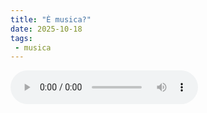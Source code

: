```yaml
---
title: "È musica?"
date: 2025-10-18
tags:
 - musica
---
```


<audio controls>
<source src="/audio/20251018091658.mp3" type="audio/mpeg">
  Il tuo browser non supporta l'audio HTML5.
</audio>
